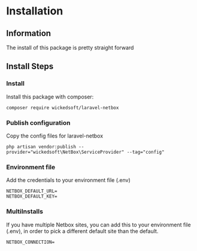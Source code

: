 # Installation

## Information
The install of this package is pretty straight forward

## Install Steps
### Install
Install this package with composer:
```
composer require wickedsoft/laravel-netbox
```

### Publish configuration
Copy the config files for laravel-netbox
```
php artisan vendor:publish --provider="wickedsoft\NetBox\ServiceProvider" --tag="config"
```

### Environment file
Add the credentials to your environment file (.env)
```
NETBOX_DEFAULT_URL=
NETBOX_DEFAULT_KEY=
```

### MultiInstalls
If you have multiple Netbox sites, you can add this to your environment file (.env), in order to pick a different default site than the default.
```
NETBOX_CONNECTION=
```
